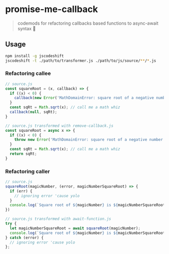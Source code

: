 # promise-me-callback
> codemods for refactoring callbacks based functions to async-await syntax 🚀

## Usage
```bash
npm install -g jscodeshift
jscodeshift -t ./path/to/transformer.js ./path/to/js/source/**/*.js
```
### Refactoring callee
```js
// source.js
const squareRoot = (x, callback) => {
  if ((x) < 0) {
    callback(new Error('MathDomainError: square root of a negative number does not exist'))
  }
  const sqRt = Math.sqrt(x); // call me a math whiz
  callback(null, sqRt);
}
```

```js
// source.js transformed with remove-callback.js
const squareRoot = async x => {
  if ((x) < 0) {
    throw new Error('MathDomainError: square root of a negative number does not exist');
  }
  const sqRt = Math.sqrt(x); // call me a math whiz
  return sqRt;
}
```

### Refactoring caller
```js
// source.js
squareRoot(magicNumber, (error, magicNumberSquareRoot) => {
  if (err) {
    // ignoring error 'cause yolo
  }
  console.log(`Square root of ${magicNumber} is ${magicNumberSquareRoot}`)
})
```

```js
// source.js transformed with await-function.js
try {
  let magicNumberSquareRoot = await squareRoot(magicNumber);
  console.log(`Square root of ${magicNumber} is ${magicNumberSquareRoot}`)
} catch (error) {
  // ignoring error 'cause yolo
};
```
